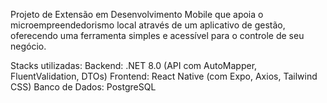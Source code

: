 Projeto de Extensão em Desenvolvimento Mobile que apoia o microempreendedorismo local através de um aplicativo de gestão, oferecendo uma ferramenta simples e acessível para o controle de seu negócio.

Stacks utilizadas:
  Backend: .NET 8.0 (API com AutoMapper, FluentValidation, DTOs)
  Frontend: React Native (com Expo, Axios, Tailwind CSS)
  Banco de Dados: PostgreSQL
